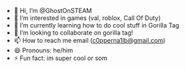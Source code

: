 - 👋 Hi, I’m @GhostOnSTEAM
- 👀 I’m interested in games (val, roblox, Call Of Duty)
- 🌱 I’m currently learning how to do cool stuff in Gorilla Tag
- 💞️ I’m looking to collaborate on gorilla tag!
- 📫 How to reach me email (c0pperna1lb@gmail.com)
- 😄 Pronouns: he/him
- ⚡ Fun fact: im super cool or som

<!---
GhostOnSTEAM/GhostOnSTEAM is a ✨ special ✨ repository because its `README.md` (this file) appears on your GitHub profile.
You can click the Preview link to take a look at your changes.
--->
